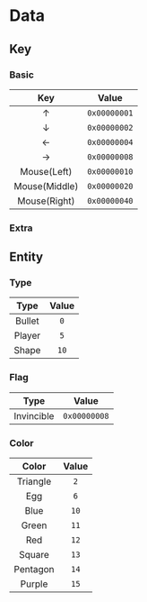 # Data

## Key
### Basic
|Key|Value|
|:-:|:-:|
|↑|`0x00000001`|
|↓|`0x00000002`|
|←|`0x00000004`|
|→|`0x00000008`|
|Mouse(Left)|`0x00000010`|
|Mouse(Middle)|`0x00000020`|
|Mouse(Right)|`0x00000040`|

### Extra

## Entity
### Type
|Type|Value|
|:-:|:-:|
|Bullet|`0`|
|Player|`5`|
|Shape|`10`|

### Flag
|Type|Value|
|:-:|:-:|
|Invincible|`0x00000008`|

### Color
|Color|Value|
|:-:|:-:|
|Triangle|`2`|
|Egg|`6`|
|Blue|`10`|
|Green|`11`|
|Red|`12`|
|Square|`13`|
|Pentagon|`14`|
|Purple|`15`|
